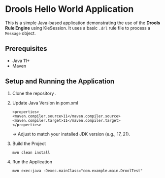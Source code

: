 # Drools Hello World Application

This is a simple Java-based application demonstrating the use of the **Drools Rule Engine** using KieSession. It uses a basic `.drl` rule file to process a `Message` object.

## Prerequisites

- Java 11+
- Maven

## Setup and Running the Application

1.  Clone the repository .

2.  Update Java Version in pom.xml

        <properties>
        <maven.compiler.source>11</maven.compiler.source>
        <maven.compiler.target>11</maven.compiler.target>
        </properties>

    -> Adjust to match your installed JDK version (e.g., 17, 21).

3.  Build the Project

        mvn clean install

4.  Run the Application

        mvn exec:java -Dexec.mainClass="com.example.main.DroolTest"
